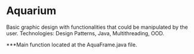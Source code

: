 # Aquarium
Basic graphic design with functionalities that could be manipulated by the user.
Technologies: Design Patterns, Java, Multithreading, OOD.

***Main function located at the AquaFrame.java file.

